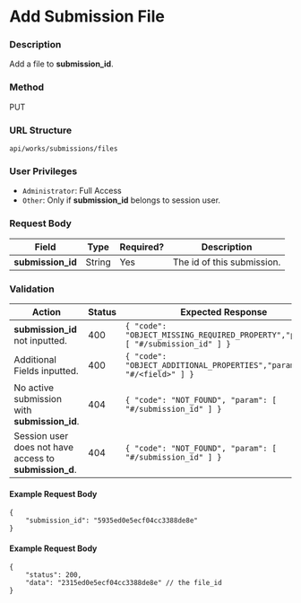 Add Submission File
===
### Description
Add a file to **submission_id**.

### Method
PUT

### URL Structure
`api/works/submissions/files`

### User Privileges
* `Administrator`: Full Access
* `Other`: Only if **submission_id** belongs to session user.

### Request Body
| Field             | Type   | Required? | Description                |
|-------------------|--------|-----------|----------------------------|
| **submission_id** | String | Yes       | The id of this submission. |

### Validation
| Action                                               | Status | Expected Response                                                               |
|------------------------------------------------------|--------|---------------------------------------------------------------------------------|
| **submission_id** not inputted.                      | 400    | `{ "code": "OBJECT_MISSING_REQUIRED_PROPERTY","param": [ "#/submission_id" ] }` |
| Additional Fields inputted.                          | 400    | `{ "code": "OBJECT_ADDITIONAL_PROPERTIES","param": [ "#/<field>" ] }`           |
| No active submission with **submission_id**.         | 404    | `{ "code": "NOT_FOUND", "param": [ "#/submission_id" ] }`                       |
| Session user does not have access to **submission_d**. | 404    | `{ "code": "NOT_FOUND", "param": [ "#/submission_id" ] }`                       |

#### Example Request Body
```
{
    "submission_id": "5935ed0e5ecf04cc3388de8e"
}
```
#### Example Request Body
```
{
    "status": 200,
    "data": "2315ed0e5ecf04cc3388de8e" // the file_id
}
```
